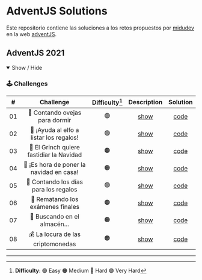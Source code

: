 # AdventJS Solutions

Este repositorio contiene las soluciones a los retos propuestos por [midudev](https://github.com/midudev) en la web [adventJS](https://adventjs.dev/es).

## AdventJS 2021

<details open>

<summary>Show / Hide</summary>

### 🕹️ Challenges

|  #  |                Challenge                 | Difficulty[^1] |                   Description                   |           Solution           |
| :-: | :--------------------------------------: | :------------: | :---------------------------------------------: | :--------------------------: |
| 01  |      🐑 Contando ovejas para dormir      |       🟢       | [show](https://2021.adventjs.dev/challenges/01) | [code](./2021/Challenge-01/) |
| 02  | 🎅 ¡Ayuda al elfo a listar los regalos!  |       🟢       | [show](https://2021.adventjs.dev/challenges/02) | [code](./2021/Challenge-02/) |
| 03  | 🎅 El Grinch quiere fastidiar la Navidad |       🟠       | [show](https://2021.adventjs.dev/challenges/03) | [code](./2021/Challenge-03/) |
| 04  | 🎄 ¡Es hora de poner la navidad en casa! |       🟠       | [show](https://2021.adventjs.dev/challenges/04) | [code](./2021/Challenge-04/) |
| 05  |  🎁 Contando los días para los regalos   |       🟢       | [show](https://2021.adventjs.dev/challenges/05) | [code](./2021/Challenge-05/) |
| 06  |    🧮 Rematando los exámenes finales     |       🟠       | [show](https://2021.adventjs.dev/challenges/06) | [code](./2021/Challenge-06/) |
| 07  |       🏪 Buscando en el almacén...       |       🟠       | [show](https://2021.adventjs.dev/challenges/07) | [code](./2021/Challenge-07/) |
| 08  |    💰 La locura de las criptomonedas     |       🟠       | [show](https://2021.adventjs.dev/challenges/08) | [code](./2021/Challenge-08/) |

</details>

<!-- ## Adventjs 2022

<details open>

<summary>Show / Hide</summary>

### 🕹️ Challenges

|  #  |                Challenge                 | Difficulty[^1] |     Source      |
| :-: | :--------------------------------------: | :------------: | :-------------: |
| 01  |   Automating Christmas gift wrapping!    |       🟢       | [code](./2022/) |
| 02  |  Nobody wants to do extra hours at work  |       🟢       | [code](./2022/) |
| 03  | How many packs of gifts can Santa carry? |       🟢       | [code](./2022/) |
| 04  |     Box inside a box and another...      |       🟠       | [code](./2022/) |
| 05  |         Optimizing Santa's trips         |       🔴       | [code](./2022/) |
| 06  |        Creating xmas decorations         |       🟠       | [code](./2022/) |
| 07  |          Doing gifts inventory           |       🟢       | [code](./2022/) |
| 08  |           We need a mechanic!            |       🟠       | [code](./2022/) |
| 09  |            Crazy Xmas lights             |       🟢       | [code](./2022/) |
| 10  |       The Santa Claus sleigh jump        |       🟠       | [code](./2022/) |
| 11  |       Santa Claus is Scrum Master        |       🔴       | [code](./2022/) |
| 12  |          Electric sleighs, wow!          |       🟠       | [code](./2022/) |
| 13  |      Backups for Santa Claus files       |       🟢       | [code](./2022/) |
| 14  |              The best path               |       🟠       | [code](./2022/) |
| 15  |      Decorating the Christmas tree       |       🟠       | [code](./2022/) |
| 16  |       Fixing Santa Claus' letters        |       🔴       | [code](./2022/) |
| 17  |          Carrying gifts in bags          |       🟠       | [code](./2022/) |
| 18  |            We ran out of ink!            |       🟢       | [code](./2022/) |
| 19  |            Sorting the toys!             |       🟢       | [code](./2022/) |
| 20  |          More challenging trips          |       🔴       | [code](./2022/) |
| 21  |         Creating the gifts table         |       🟠       | [code](./2022/) |
| 22  |            The lights in sync            |       🟢       | [code](./2022/) |
| 23  |           Santa Claus Compiler           |       🔴       | [code](./2022/) |
| 24  |       The last challenge is a maze       |       🔴       | [code](./2022/) |

</details> -->

---

[^1]: **Difficulty**: 🟢 Easy 🟠 Medium 🔴 Hard 🟣 Very Hard

